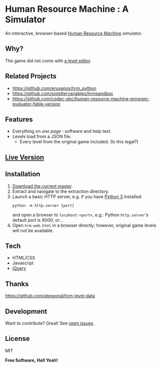 # Human Resource Machine : A Simulator
An interactive, browser-based [Human Resource Machine](https://tomorrowcorporation.com/humanresourcemachine) simulator.

## Why?
The game did not come with [a level editor](https://steamcommunity.com/app/375820/discussions/0/351659808488235380/).

## Related Projects
- https://github.com/eruvanos/hrm_python
- https://github.com/sixlettervariables/hrmsandbox
- https://github.com/codec-abc/human-resource-machine-program-evaluator-fable-version

## Features
- Everything on _one page_ : software and help text.
- Levels load from a JSON file.
  - Every level from the original game included. (Is this legal?)

## [Live Version](https://placroix74.github.io/hrm-web-sim/hrm-web.html)

## Installation
1. [Download the current master](https://github.com/placroix74/hrm-web/archive/refs/heads/master.zip).
2. Extract and navigate to the extraction directory.
3. Launch a basic HTTP server, e.g. if you have [Python 3](https://www.python.org/downloads/) installed:
   ```
   python -m http.server [port]
   ```
   and open a browser to `locahost:<port>`, e.g.: Python `http.server`'s default port is 8000;
   _or_...
4. Open `hrm-web.html` in a browser directly; however, original game levels will not be available.

## Tech
- HTML/CSS
- Javascript
- [jQuery](https://jquery.com/)

## Thanks
https://github.com/atesgoral/hrm-level-data

## Development
Want to contribute? Great! See [open issues](https://github.com/placroix74/hrm-web/issues).

## License

MIT

**Free Software, Hell Yeah!**
